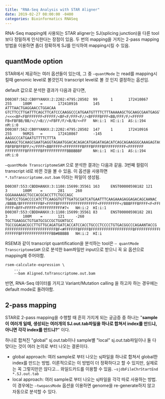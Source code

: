 ```yaml
---
title: "RNA-Seq Analysis with STAR Aligner"
date: 2019-02-27 08:00:00 -0400
categories: Bioinformatics RNASeq
---
```




RNA-Seq mapping에 사용되는 STAR aligner는 SJ(splicing junction)을 다른 tool보다 정밀하게 인식한다는 장점이 있음. 두 번의 mapping을 거치는 2-pass mapping방법을 이용하면 좀더 정확하게 SJ를 인식하여 mapping시킬 수 있음.

## quantMode option

STAR에서 제공하는 여러 옵션들이 있는데, 그 중 `—quantMode` 는 read를 mapping시킬때 genomic 
 level로 볼것인지 transcript level로 볼 것 인지 결정하는 옵션임.

default 값으로 분석한 결과가 다음과 같다면,

    D00307:562:CB0YYANXX:2:2202:4795:28502  99      1       172410867       255     100M    =       172410916       145     ATTTAACTGAGGAACCTGGACAA
    GTCTTCCTTGATTTCAGCTTCATCCCAAGGCCCATGAATGTTTTCTTTAAAAAGCTGCAAGCGAATGAGGTAGAATG   /<<<<BF<FBFFFFFFF<FFFFF/<BF<F/FFF<F//<BFFFFBFFF<BB/FFF/F/<FFFFF
    FB<FBFBB/BB/<//<B///<FBFF/F/<B/B/<<FF   NH:i:1  HI:i:1  AS:i:194        nM:i:0
    D00307:562:CB0YYANXX:2:2202:4795:28502  147     1       172410916       255     96M2S   =       172410867       -145    AAGGCCCATGAATGTTTTCTTTA
    AAAAGCTGCAAGCGAATGAGGTAGAATGGACACAGACATGAGATAGACATCAGCAGAAGGGCAAAGAGTACGGAT     FBFBFBFFBFF/</FFFF<BBFFFFF<FFFFFFFFBFFFBFFFFBFFFFFFFFFF<FFFFFFF
    FFFFFFFFFBFFFFFFBFFFFFFFFFFFBBBBBBF     NH:i:1  HI:i:1  AS:i:194        nM:i:0

`—quantMode TranscriptomeSAM` 으로 분석한 결과는 다음과 같음. 3번째 컬럼이 transcript id로 바뀐 것을 볼 수 있음. 이 옵션을 사용하면 `*.toTranscriptome.out.bam` 이라는 파일이 생성됨.

    D00307:553:CBDDHANXX:3:1108:15699:35561 163     ENST00000598182 121     3       100M    =       281     260     GGGAAAAAGCTGCCACGCACCTTCTGCCAGC
    TGATCCTGGACCCCATCTTCAAGGTGTTTGATGCGATCATGAATTTCAAGAAAGAGGAGACAGCAANAC   /BBBB/BFFFFFFFFFBF<FFFFBFFFFFFFFFFFFFFFFFF<FFFFFFFFF</BBBFFFBFFFF<F<FFF
    FFFF<BFF<FFFFF<FFFFFFFFFFF#7<   NH:i:2  HI:i:1
    D00307:553:CBDDHANXX:3:1108:15699:35561 83      ENST00000598182 281     3       100M    =       121     -260    TGCTGAAGGCTGTGATGCGCCGCTGGNTGCC
    TGCCGGAGACGCCTTGTTGCAGATGATCACCATCCACCTGCCCTCCCCTGTGACGGCCCAGAANTACCG   FFFFFFFFFFFFFFFFFFFFFFFBF<#FFFFFFBFFFFBFFFFFFFFFFFFFFFFFFFBFFFFFFFFFFFF
    FFFFFFBFFFFFFFFFFFFFFBB#BBBBB   NH:i:2  HI:i

RSEM과 같이 transcript quantification을 분석하는 tool은 `— quantMode TranscriptomeSAM` 으로 분석한 bam파일만 input으로 받으니 꼭 요 옵션으로 mapping해 주어야함.

    rsem-calculate-expression \
    	...
    	--bam Aligned.toTranscriptome.out.bam 

반면, RNA-Seq 데이터를 가지고 Variant/Mutation calling 을 하고자 하는 경우에는 default mode로 돌려야함.

## 2-pass mapping

STAR로 2-pass mapping을 수행할 때 흔히 가지게 되는 궁금증 중 하나는 "**sample이 여러개 일때, 생성되는 여러개의 SJ.out.tab파일을 하나로 합쳐서 index를 만드냐, 아니면 각각 index를 만드냐?**" 이다.

하나로 합쳐진 "global" sj.out.tab이나 sample별 "local" sj.out.tab파일이나 둘 다 맞다는 것이 여러 논의로 부터 나오는 결론이다.

- global approach: 여러 sample로 부터 나오는 sj파일을 하나로 합쳐서 global한 index를 만드는 방법. 이론적으로는 이 방법이 더 정확하다고 할 수 있지만, 실제로는 꼭 그렇지만은 않다고... 와일드카드를 이용할 수 있음. `—sjdbFileChrStartEnd *.SJ.out.tab`
- local approach: 여러 sample로 부터 나오는 sj파일을 각각 따로 사용하는 방법. 이 경우에는 `—twopassMode` 옵션을 이용하면 genome을 re-generate하지 않고 자동으로 분석할 수 있다.
